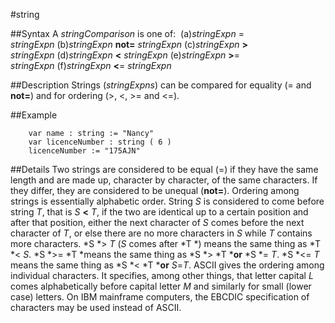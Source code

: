 
#string

##Syntax
A *stringComparison* is one of:
 (a)*stringExpn* = *stringExpn* (b)*stringExpn* **not=** *stringExpn* (c)*stringExpn* **>** *stringExpn* (d)*stringExpn* **<** *stringExpn* (e)*stringExpn* **>**= *stringExpn* (f)*stringExpn* **<**= *stringExpn*

##Description
Strings (*stringExpns*) can be compared for equality (= and **not=**) and for ordering (>, <, >= and <=).

##Example

        var name : string := "Nancy"
        var licenceNumber : string ( 6 )
        licenceNumber := "175AJN"
##Details
Two strings are considered to be equal (=) if they have the same length and are made up, character by character, of the same characters. If they differ,  they are considered to be unequal (**not=**).
Ordering among strings is essentially alphabetic order. String *S* is considered to come before string *T*, that is *S* **<** *T*, if the two are identical up to a certain position and after that position, either the next character of *S* comes before the next character of *T*, or else there are no more characters in *S* while *T* contains more characters.
*S *> *T* (*S* comes after *T *) means the same thing as *T *< *S*. *S *>= *T *means the same thing as *S *> *T ***or** *S *= *T*. *S *<= *T* means the same thing as *S *< *T ***or** *S*=*T*.
ASCII gives the ordering among individual characters. It specifies, among other things, that letter capital *L*  comes alphabetically before capital letter *M* and similarly for small (lower case) letters.
On IBM mainframe computers, the EBCDIC specification of characters may be used instead of ASCII.
